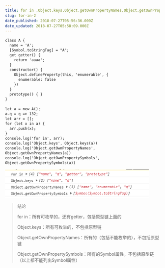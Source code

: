```yaml
---
title: for in ,Object.keys,Object.getOwnPropertyNames,Object.getOwnPropertySymbols区别
slug: for-in-2
date_published: 2018-07-27T05:56:36.000Z
date_updated: 2018-07-27T05:58:09.000Z
---
```


    class A {
      name = 'A';
      [Symbol.toStringTag] = "A";
      get getter() {
        return 'aaaa';
      }
      constructor() {
        Object.defineProperty(this, 'enumerable', {
          enumerable: false
        })
      }
      prototype() { }
    }
    
    let a = new A();
    a.q = q => 132;
    let arr = [];
    for (let x in a) {
      arr.push(x);
    }
    console.log('for in', arr);
    console.log('Object.keys', Object.keys(a))
    console.log('Object.getOwnPropertyNames', Object.getOwnPropertyNames(a))
    console.log('Object.getOwnPropertySymbols', Object.getOwnPropertySymbols(a))
    

![](/source/images/2018/07/QQ--20180727134223.png)

> 结论
> 
> for in：所有可枚举的，还有getter，包括原型链上面的
> 
> Object.keys：所有可枚举的，不包括原型链
> 
> Object.getOwnPropertyNames：所有的（包括不能枚举的），不包括原型链
> 
> Object.getOwnPropertySymbols：所有的Symbol属性，不包括原型链（以上都不能列出Symbol属性）
